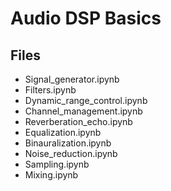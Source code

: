 # Audio DSP Basics 

## Files
- Signal_generator.ipynb
- Filters.ipynb
- Dynamic_range_control.ipynb
- Channel_management.ipynb
- Reverberation_echo.ipynb
- Equalization.ipynb
- Binauralization.ipynb
- Noise_reduction.ipynb
- Sampling.ipynb
- Mixing.ipynb